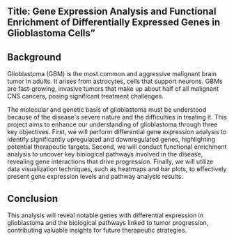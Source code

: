 ## Title: Gene Expression Analysis and Functional Enrichment of Differentially Expressed Genes in Glioblastoma Cells”

## Background
Glioblastoma (GBM) is the most common and aggressive malignant brain tumor in adults. It arises from astrocytes, cells that support neurons. GBMs are fast-growing, invasive tumors that make up about half of all malignant CNS cancers, posing significant treatment challenges.

The molecular and genetic basis of glioblastoma must be understood because of the disease's severe nature and the difficulties in treating it. This project aims to enhance our understanding of glioblastoma through three key objectives. First, we will perform differential gene expression analysis to identify significantly upregulated and downregulated genes, highlighting potential therapeutic targets. Second, we will conduct functional enrichment analysis to uncover key biological pathways involved in the disease, revealing gene interactions that drive progression. Finally, we will utilize data visualization techniques, such as heatmaps and bar plots, to effectively present gene expression levels and pathway analysis results.

## Conclusion 
This analysis will reveal notable genes with differential expression in glioblastoma and the biological pathways linked to tumor progression, contributing valuable insights for future therapeutic strategies.

